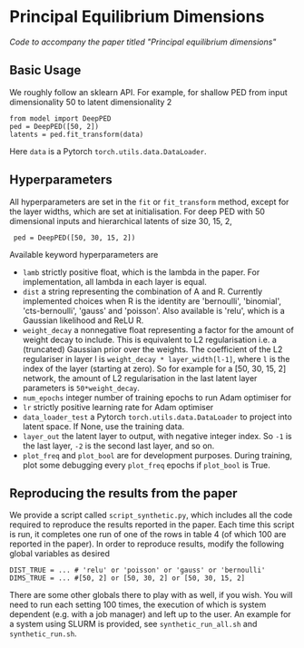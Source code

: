 # Principal Equilibrium Dimensions
*Code to accompany the paper titled "Principal equilibrium dimensions"*

## Basic Usage

We roughly follow an sklearn API. For example, for shallow PED from input dimensionality 50 to latent dimensionality 2

    from model import DeepPED
    ped = DeepPED([50, 2])
    latents = ped.fit_transform(data)
    
Here `data` is a Pytorch `torch.utils.data.DataLoader`. 

## Hyperparameters

All hyperparameters are set in the `fit` or `fit_transform` method, except for the layer widths, which are set at initialisation. For deep PED with 50 dimensional inputs and hierarchical latents of size 30, 15, 2,

     ped = DeepPED([50, 30, 15, 2])
     
Available keyword hyperparameters are
* `lamb` strictly positive float, which is the lambda in the paper. For implementation, all lambda in each layer is equal.
* `dist` a string representing the combination of A and R. Currently implemented choices when R is the identity are 'bernoulli', 'binomial', 'cts-bernoulli', 'gauss' and 'poisson'. Also available is 'relu', which is a Gaussian likelihood and ReLU R.
* `weight_decay` a nonnegative float representing a factor for the amount of weight decay to include. This is equivalent to L2 regularisation i.e. a (truncated) Gaussian prior over the weights. The coefficient of the L2 regulariser in layer l is `weight_decay * layer_width[l-1]`, where `l` is the index of the layer (starting at zero). So for example for a [50, 30, 15, 2] network, the amount of L2 regularisation in the last latent layer parameters is `50*weight_decay`.
* `num_epochs` integer number of training epochs to run Adam optimiser for
* `lr` strictly positive learning rate for Adam optimiser
* `data_loader_test` a Pytorch `torch.utils.data.DataLoader` to project into latent space. If None, use the training data.
* `layer_out` the latent layer to output, with negative integer index. So `-1` is the last layer, `-2` is the second last layer, and so on.
* `plot_freq` and `plot_bool` are for development purposes. During training, plot some debugging every `plot_freq` epochs if `plot_bool` is True.

## Reproducing the results from the paper
We provide a script called `script_synthetic.py`, which includes all the code required to reproduce the results reported in the paper. Each time this script is run, it completes one run of one of the rows in table 4 (of which 100 are reported in the paper). In order to reproduce results, modify the following global variables as desired

    DIST_TRUE = ... # 'relu' or 'poisson' or 'gauss' or 'bernoulli'
    DIMS_TRUE = ... #[50, 2] or [50, 30, 2] or [50, 30, 15, 2]
    
There are some other globals there to play with as well, if you wish. You will need to run each setting 100 times, the execution of which is system dependent (e.g. with a job manager) and left up to the user. An example for a system using SLURM is provided, see `synthetic_run_all.sh` and `synthetic_run.sh`.
